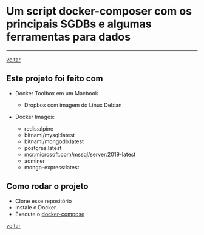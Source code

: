 # Um script docker-composer com os principais SGDBs e algumas ferramentas para dados

----------

[voltar](../README.md)

## Este projeto foi feito com

- Docker Toolbox em um Macbook
  - Dropbox com imagem do Linux Debian

- Docker Images:
  - redis:alpine
  - bitnami/mysql:latest
  - bitnami/mongodb:latest
  - postgres:latest
  - mcr.microsoft.com/mssql/server:2019-latest
  - adminer
  - mongo-express:latest

## Como rodar o projeto

- Clone esse repositório
- Instale o Docker
- Execute o [docker-compose](docker-compose.yml)

[voltar](../README.md)

